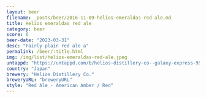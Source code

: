 ```yaml
---
layout: beer
filename: _posts/beer/2016-11-09-helios-emeraldas-red-ale.md
title: Helios emeraldas red ale
category: beer
score: 6
beer-date: "2023-03-31"
desc: "Fairly plain red ale a"
permalink: /beer/:title.html
img: /img/list/helios-emeraldas-red-ale.jpeg
untappd: "https://untappd.com/b/helios-distillery-co--galaxy-express-999-emeraldas-redale-/4707334"
country: "Japan"
brewery: "Helios Distillery Co."
breweryURL: "breweryURL"
style: "Red Ale - American Amber / Red"
---
```

